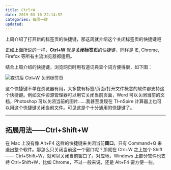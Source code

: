 ```yaml
---
title: Ctrl+W
date: 2019-03-10 22:14:57
categories: 每周一键
updated: 
---
```


上周介绍了打开新的标签页的快捷键，那这周就介绍这个关闭标签页的快捷键吧

<!--more-->

正如上面所说的一样，**Ctrl+W** 就是**关闭标签页**的快捷键，同样是 IE, Chrome, Firefox 等所有主流浏览器都适用。

结合上周介绍的快捷键，浏览网页时用有道词典查个词方便得很，如下图：

![查词后 Ctrl+W 关闭标签页](https://raw.githubusercontent.com/mgrddsj/PicLib/master/Ctrl%2BW.gif)

这个快捷键不单在浏览器有用，大多数有标签/页面/打开文件概念的软件都支持这个快捷键。例如文件资源管理器可以用它关闭当前页面，Word 可以关闭当前的文档，Photoshop 可以关闭当前的图片……我甚至发现在 TI-nSpire 计算器上也可以用这个快捷键关闭当前文件。可见这是个十分通用的快捷键了。

------

## 拓展用法——Ctrl+Shift+W

在 Mac 上没有像 Alt+F4 这样的快捷键来关闭当前**窗口**，只有 Command+Q 来退出整个软件。那怎么只关闭当前这一个窗口呢？那就在 Ctrl+W 之上加个 Shift —— Ctrl+Shift+W，就可以关闭当前窗口了。对应地，Windows 上部分软件也支持 Ctrl+Shift+W，比如 Chrome，不过一般来说，还是 Alt+F4 要方便一些。